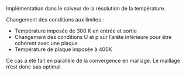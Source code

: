 Implémentation dans le solveur de la résolution de la température.

Changement des conditions aux limites :
- Température imposée de 300 K en entrée et sortie
- Changement des conditions U et p sur l’arête inférieure pour être cohérent avec une plaque
- Température de plaque imposée à 400K

Ce cas a été fait en parallèle de la convergence en maillage. Le maillage n’est donc pas optimal.
